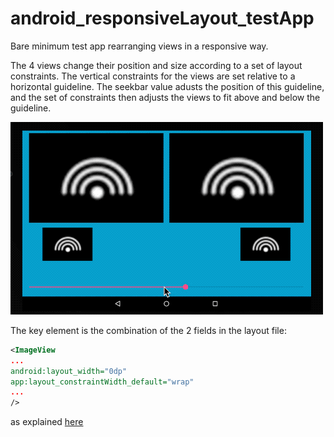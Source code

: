 # android_responsiveLayout_testApp
Bare minimum test app rearranging views in a responsive way.

The 4 views change their position and size according to a set of layout constraints.
The vertical constraints for the views are set relative to a horizontal guideline. The seekbar value adusts the position of this guideline, and the set of constraints then adjusts the views to fit above and below the guideline.

![alt-text](screenCast.gif)

The key element is the combination of the 2 fields in the layout file:
```xml
<ImageView
...
android:layout_width="0dp"
app:layout_constraintWidth_default="wrap"
...
/>
```

as explained [here](https://developer.android.com/training/constraint-layout/#adjust-the-view-size)
